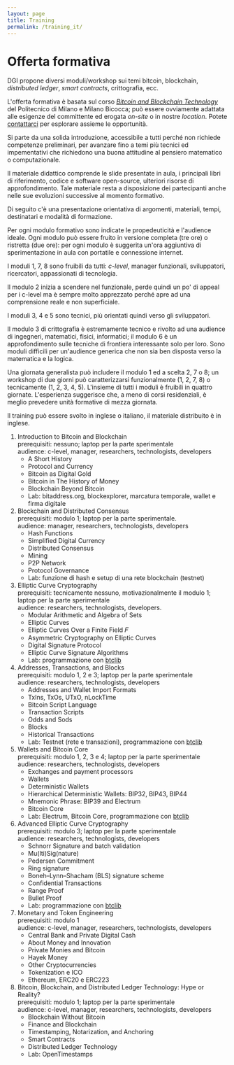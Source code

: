 ```yaml
---
layout: page
title: Training
permalink: /training_it/
---
```


# Offerta formativa

DGI propone diversi moduli/workshop sui temi bitcoin, blockchain, _distributed ledger_, _smart contracts_, crittografia, ecc.

L'offerta formativa è basata sul corso [_Bitcoin and Blockchain Technology_](http://www.ametrano.net/bbt) del Politecnico di Milano e Milano Bicocca; può essere ovviamente adattata alle esigenze del committente ed erogata _on-site_ o in nostre _location_. Potete [contattarci](https://bit.ly/contact-dgi) per esplorare assieme le opportunità.

Si parte da una solida introduzione, accessibile a tutti perché non richiede competenze preliminari, per avanzare fino a temi più tecnici ed impementativi che richiedono una buona attitudine al pensiero matematico o computazionale.

Il materiale didattico comprende le slide presentate in aula, i principali libri di riferimento, codice e software open-source, ulteriori risorse di approfondimento. Tale materiale resta a disposizione dei partecipanti anche nelle sue evoluzioni successive al momento formativo.

Di seguito c'è una presentazione orientativa di argomenti, materiali, tempi, destinatari e modalità di formazione.

Per ogni modulo formativo sono indicate le propedeuticità e l'audience ideale. Ogni modulo può essere fruito in versione completa (tre ore) o ristretta (due ore): per ogni modulo è suggerita un'ora aggiuntiva di sperimentazione in aula con portatile e connessione internet.

I moduli 1, 7, 8 sono fruibili da tutti: _c-level_, manager funzionali, sviluppatori, ricercatori, appassionati di tecnologia.

Il modulo 2 inizia a scendere nel funzionale, perde quindi un po' di appeal per i c-level ma è sempre molto apprezzato perché apre ad una comprensione reale e non superficiale.

I moduli 3, 4 e 5 sono tecnici, più orientati quindi verso gli sviluppatori.

Il modulo 3 di crittografia è estremamente tecnico e rivolto ad una audience di ingegneri, matematici, fisici, informatici; il modulo 6 è un approfondimento sulle tecniche di frontiera interessante solo per loro. Sono moduli difficili per un'audience generica che non sia ben disposta verso la matematica e la logica.

Una giornata generalista può includere il modulo 1 ed a scelta 2, 7 o 8; un workshop di due giorni può caratterizzarsi funzionalmente (1, 2, 7, 8) o tecnicamente (1, 2, 3, 4, 5). L'insieme di tutti i moduli è fruibili in quattro giornate. L'esperienza suggerisce che, a meno di corsi residenziali, è meglio prevedere unità formative di mezza giornata.

Il training può essere svolto in inglese o italiano, il materiale distribuito è in inglese.

1. Introduction to Bitcoin and Blockchain  
   prerequisiti: nessuno; laptop per la parte sperimentale  
   audience: c-level, manager, researchers, technologists, developers
    - A Short History
    - Protocol and Currency
    - Bitcoin as Digital Gold
    - Bitcoin in The History of Money
    - Blockchain Beyond Bitcoin
    - Lab: bitaddress.org, blockexplorer, marcatura temporale, wallet e firma digitale
2. Blockchain and Distributed Consensus  
   prerequisiti: modulo 1; laptop per la parte sperimentale.  
   audience: manager, researchers, technologists, developers
    - Hash Functions
    - Simplified Digital Currency
    - Distributed Consensus
    - Mining
    - P2P Network
    - Protocol Governance
    - Lab: funzione di hash e setup di una rete blockchain (testnet)
3. Elliptic Curve Cryptography  
   prerequisiti: tecnicamente nessuno, motivazionalmente il modulo 1; laptop per la parte sperimentale  
   audience: researchers, technologists, developers.  
    - Modular Arithmetic and Algebra of Sets
    - Elliptic Curves
    - Elliptic Curves Over a Finite Field 𝐹
    - Asymmetric Cryptography on Elliptic Curves
    - Digital Signature Protocol
    - Elliptic Curve Signature Algorithms
    - Lab: programmazione con [btclib](github.com/dginst/btclib)
4. Addresses, Transactions, and Blocks  
   prerequisiti: modulo 1, 2 e 3; laptop per la parte sperimentale  
   audience: researchers, technologists, developers  
    - Addresses and Wallet Import Formats
    - TxIns, TxOs, UTxO, nLockTime
    - Bitcoin Script Language
    - Transaction Scripts
    - Odds and Sods
    - Blocks
    - Historical Transactions
    - Lab: Testnet (rete e transazioni), programmazione con [btclib](github.com/dginst/btclib)
5. Wallets and Bitcoin Core  
   prerequisiti: modulo 1, 2, 3 e 4; laptop per la parte sperimentale  
   audience: researchers, technologists, developers
    - Exchanges and payment processors
    - Wallets
    - Deterministic Wallets
    - Hierarchical Deterministic Wallets: BIP32, BIP43, BIP44
    - Mnemonic Phrase: BIP39 and Electrum
    - Bitcoin Core
    - Lab: Electrum, Bitcoin Core, programmazione con [btclib](github.com/dginst/btclib)
6. Advanced Elliptic Curve Cryptography  
   prerequisiti: modulo 3; laptop per la parte sperimentale  
   audience: researchers, technologists, developers
    - Schnorr Signature and batch validation
    - Mu(lti)Sig(nature)
    - Pedersen Commitment
    - Ring signature
    - Boneh–Lynn–Shacham (BLS) signature scheme
    - Confidential Transactions
    - Range Proof
    - Bullet Proof
    - Lab: programmazione con [btclib](github.com/dginst/btclib)
7. Monetary and Token Engineering  
   prerequisiti: modulo 1  
   audience: c-level, manager,  researchers, technologists, developers
    - Central Bank and Private Digital Cash
    - About Money and Innovation
    - Private Monies and Bitcoin
    - Hayek Money
    - Other Cryptocurrencies
    - Tokenization e ICO
    - Ethereum, ERC20 e ERC223
8. Bitcoin, Blockchain, and Distributed Ledger Technology: Hype or Reality?  
   prerequisiti: modulo 1; laptop per la parte sperimentale  
   audience: c-level, manager,  researchers, technologists, developers
    - Blockchain Without Bitcoin
    - Finance and Blockchain
    - Timestamping, Notarization, and Anchoring
    - Smart Contracts
    - Distributed Ledger Technology
    - Lab: OpenTimestamps
